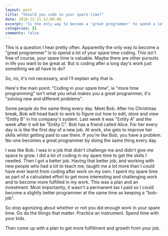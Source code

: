 ```yaml
---
layout: post
title: "Should you code in your spare time?"
date: 2018-12-21 12:00:00
excerpt: "Is the only way to become a 'great programmer' to spend a lot of your spare time coding? Is that even the best way?"
categories: []
comments: false
---
```


This is a question I hear pretty often. Apparently the only way to become a "great programmer" is to spend a lot of your spare time coding. This isn't free of course, your spare time is valuable. Maybe there are other pursuits in life you want to be great at. But is coding after a long day's work just something we all have to do?

So, no, it's not necessary, and I'll explain why that is.

Here's the main point: "Coding in your spare time", ie "more time programming" isn't what you what makes you a great programmer, it's "solving new and different problems".

Some people do the same thing every day. Meet Bob. After his Christmas break, Bob will head back to work to figure out how to edit, store and view "Entity B" in his company's system. Last week it was "Entity A" and the week after it will be "Entity C". Bob has a friend called Alice. For her every day is is like the first day of a new job. At work, she gets to improve her skills whilst getting paid to use them. If you're like Bob, you have a problem. No-one becomes a great programmer by doing the same thing every day.

I was like Bob. I was in a job that didn't challenge me and didn't give me space to grow. I did a lot of coding in my spare time to get the skills I needed. Then I got a better job. Having that better job, and working with new people who had a lot to teach me, taught me a lot more than I could have ever learnt from coding after work on my own. I spent my spare time as part of a calculated effort to get more interesting and challenging work and to become more fulfilled in my work. This was a plan and an investment. Most importantly, it wasn't a permanent tax I paid so I could become a slightly better programmer at the same time as keeping a "bob-job".

So stop agonizing about whether or not you did enough work in your spare time. Go do the things that matter. Practice an instrument. Spend time with your kids.

Then come up with a plan to get more fulfillment and growth from your job.
